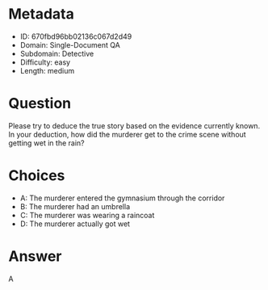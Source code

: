 # Metadata

- ID: 670fbd96bb02136c067d2d49
- Domain: Single-Document QA
- Subdomain: Detective
- Difficulty: easy
- Length: medium

# Question

Please try to deduce the true story based on the evidence currently known. In your deduction, how did the murderer get to the crime scene without getting wet in the rain?

# Choices

- A: The murderer entered the gymnasium through the corridor
- B: The murderer had an umbrella
- C: The murderer was wearing a raincoat
- D: The murderer actually got wet

# Answer

A
